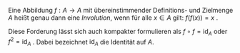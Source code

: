 Eine Abbildung $f : A → A$ mit übereinstimmender Definitions- und Zielmenge $A$ heißt genau dann eine _Involution_, wenn für alle $x ∈ A$ gilt: $f ( f ( x ) ) = x$ .

Diese Forderung lässt sich auch kompakter formulieren als $f\circ f=\operatorname {id}_{A}$ oder $f^{2}=\operatorname {id}_{A}$ . Dabei bezeichnet $\operatorname {id} _{A}$ die Identität auf $A$.